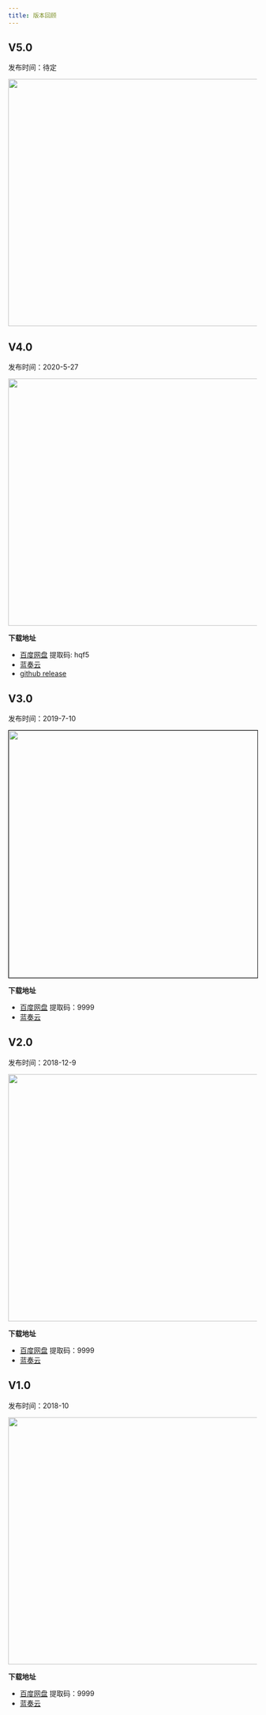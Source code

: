 ```yaml
---
title: 版本回顾
---
```


## V5.0

发布时间：待定

<img width="700" height="500" src="https://gitee.com/unclezs/image-blog/raw/master/20210615113841.png"/>

## V4.0

发布时间：2020-5-27

<img width="700" height="500" src="https://gitee.com/unclezs/image-blog/raw/master/20210615111535.png"/>

**下载地址**
- [百度网盘](https://pan.baidu.com/s/10NAn5lCQv7ObQ2MkkVtAAg) 提取码: hqf5
- [蓝奏云](https://uncle.lanzous.com/b0ibxcpe)
- [github release](https://github.com/unclezs/NovelHarvester/releases)

## V3.0

发布时间：2019-7-10

<img width="700" height="500" style="border: 1px solid black;" src="https://gitee.com/unclezs/image-blog/raw/master/20210615111148.png"/>

**下载地址**

- [百度网盘](https://pan.baidu.com/s/13XTc2KKhQoMl8MiBVtJQQQ ) 提取码：9999 
- [蓝奏云](https://uncle.lanzoui.com/i1TKTq7lwwd)


## V2.0

发布时间：2018-12-9

<img width="700" height="500" src="https://gitee.com/unclezs/image-blog/raw/master/20210615110520.png"/>

**下载地址**

- [百度网盘](https://pan.baidu.com/s/1CdYQpgFWyf_K2sc3cqVJVA) 提取码：9999 
- [蓝奏云](https://uncle.lanzoui.com/iQ6Ppq7lb1g)

## V1.0

发布时间：2018-10

<img width="700" height="500" src="https://gitee.com/unclezs/image-blog/raw/master/20210615105704.png"/>

**下载地址**

- [百度网盘](https://pan.baidu.com/s/1dvT3SiDtiTltSkwFwVPIOA) 提取码：9999 
- [蓝奏云](https://uncle.lanzoui.com/i0E2Rq7l2ub)